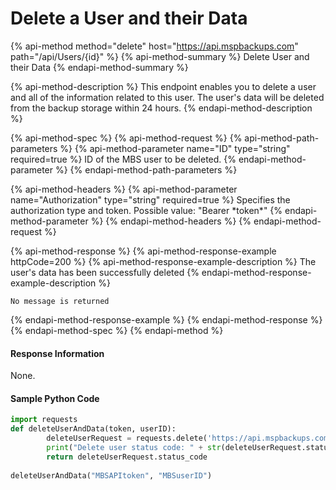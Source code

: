 # Delete a User and their Data

{% api-method method="delete" host="https://api.mspbackups.com" path="/api/Users/{id}" %}
{% api-method-summary %}
Delete User and their Data
{% endapi-method-summary %}

{% api-method-description %}
This endpoint enables you to delete a user and all of the information related to this user. The user's data will be deleted from the backup storage within 24 hours. 
{% endapi-method-description %}

{% api-method-spec %}
{% api-method-request %}
{% api-method-path-parameters %}
{% api-method-parameter name="ID" type="string" required=true %}
ID of the MBS user to be deleted.
{% endapi-method-parameter %}
{% endapi-method-path-parameters %}

{% api-method-headers %}
{% api-method-parameter name="Authorization" type="string" required=true %}
Specifies the authorization type and token. Possible value: "Bearer \*token\*"
{% endapi-method-parameter %}
{% endapi-method-headers %}
{% endapi-method-request %}

{% api-method-response %}
{% api-method-response-example httpCode=200 %}
{% api-method-response-example-description %}
The user's data has been successfully deleted
{% endapi-method-response-example-description %}

```
No message is returned
```
{% endapi-method-response-example %}
{% endapi-method-response %}
{% endapi-method-spec %}
{% endapi-method %}

#### Response Information

None.

#### Sample Python Code

```python
import requests 
def deleteUserAndData(token, userID):
		deleteUserRequest = requests.delete('https://api.mspbackups.com/api/Users/' + userID, headers = {"Authorization": "Bearer " + token})
		print("Delete user status code: " + str(deleteUserRequest.status_code) + "\n")
		return deleteUserRequest.status_code
		
deleteUserAndData("MBSAPItoken", "MBSuserID")
```

